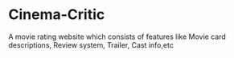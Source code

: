 # Cinema-Critic
A movie rating website which consists of features like Movie card descriptions, Review system, Trailer, Cast info,etc
